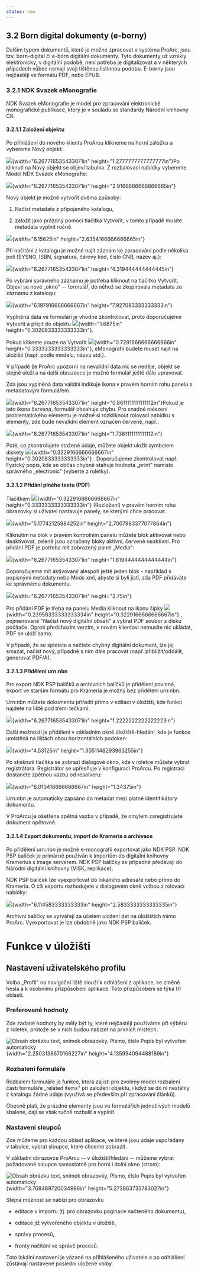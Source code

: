 ```yaml
---
status: new
---
```


## 3.2 Born digital dokumenty (e-borny)

Dalším typem dokumentů, které je možné zpracovat v systému ProArc, jsou
tzv. born-digital či e-born digitální dokumenty. Tyto dokumenty už
vznikly elektronicky, v digitální podobě, není potřeba je digitalizovat
a v některých případech vůbec nemají svoji tištěnou listinnou podobu.
E-borny jsou nejčastěji ve formátu PDF, nebo EPUB.

### 3.2.1 NDK Svazek eMonografie

NDK Svazek eMonografie je model pro zpracování elektronické monografické
publikace, který je v souladu se standardy Národní knihovny ČR.

#### 3.2.1.1 Založení objektu

Po přihlášení do nového klienta ProArcu klikneme na horní záložku a
vybereme Nový objekt:

![](media/e_monografie/image1.png){width="6.267716535433071in"
height="1.2777777777777777in"}Po kliknutí na Nový objekt se objeví
tabulka. Z rozbalovací nabídky vybereme Model NDK Svazek eMonografie:

![](media/e_monografie/image2.png){width="6.267716535433071in"
height="2.9166666666666665in"}

Nový objekt je možné vytvořit dvěma způsoby:

1.  Načíst metadata z připojeného katalogu,

2.  založit jako prázdný pomocí tlačítka Vytvořit, v tomto případě
    musíte metadata vyplnit ručně.

![](media/e_monografie/image3.png){width="6.15625in"
height="2.6354166666666665in"}

Při načítání z katalogu je možné najít záznam ke zpracování podle
několika polí (SYSNO, ISBN, signatura, čárový kód, číslo ČNB, název
aj.):

![](media/e_monografie/image4.png){width="6.267716535433071in"
height="4.319444444444445in"}

Po vybrání správného záznamu je potřeba kliknout na tlačítko Vytvořit.
Objeví se nové „okno" -- formulář, do něhož se zkopírovala metadata ze
záznamu z katalogu:

![](media/e_monografie/image5.png){width="6.197916666666667in"
height="7.927083333333333in"}

Vyplněná data ve formuláři je vhodné zkontrolovat, proto doporučujeme
Vytvořit a přejít do objektu
![](media/e_monografie/image6.png){width="1.6875in"
height="0.3020833333333333in"}.

Pokud kliknete pouze na Vytvořit
![](media/e_monografie/image7.png){width="0.7291666666666666in"
height="0.3333333333333333in"}, eMonografii budete muset najít na
úložišti (např. podle modelu, názvu atd.).

V případě že ProArc upozorní na nevalidní data nic se neděje, objekt se
stejně uloží a na další obrazovce je možné formulář ještě dále
upravovat.

Zda jsou vyplněná data validní indikuje ikona v pravém horním rohu
panelu s metadatovým formulářem.

![](media/e_monografie/image8.png){width="6.267716535433071in"
height="0.8611111111111112in"}Pokud je tato ikona červená, formulář
obsahuje chybu. Pro snadné nalezení problematického elementu je možné si
rozkliknout rolovací nabídku s elementy, zde bude nevalidní element
označen červeně, např.:

![](media/e_monografie/image9.png){width="6.267716535433071in"
height="1.7361111111111112in"}

Poté, co zkontrolujete stažené údaje, můžete objekt uložit symbolem
diskety ![](media/e_monografie/image10.png){width="0.3229166666666667in"
height="0.3020833333333333in"} . Doporučujeme zkontrolovat např. Fyzický
popis, kde se občas chybně stahuje hodnota „print" namísto správného
„electronic" (vyberte z roletky).

#### 3.2.1.2 Přidání plného textu (PDF)

Tlačítkem ![](media/e_monografie/image11.png){width="0.3229166666666667in"
height="0.3333333333333333in"} (Rozložení) v pravém horním rohu
obrazovky si uživatel nastavuje panely, se kterými chce pracovat.

![](media/e_monografie/image12.png){width="5.17742125984252in"
height="2.7007983377077864in"}

Kliknutím na blok v pravém kontrolním panelu můžete blok aktivovat nebo
deaktivovat, zeleně jsou označeny bloky aktivní, červeně neaktivní. Pro
přidání PDF je potřeba mít zobrazený panel „Media":

![](media/e_monografie/image13.png){width="6.267716535433071in"
height="1.8194444444444444in"}

Doporučujeme mít aktivovaný alespoň ještě jeden blok - například s
popisnými metadaty nebo Mods xml, abyste si byli jistí, zda PDF
přidáváte ke správnému dokumentu.

![](media/e_monografie/image14.png){width="6.267716535433071in"
height="2.75in"}

Pro přidání PDF je třeba na panelu Media kliknout na ikonu šipky
![](media/e_monografie/image15.png){width="0.23958333333333334in"
height="0.3229166666666667in"} , pojmenované "Načíst nový digitální
obsah" a vybrat PDF soubor z disku počítače. Oproti předchozím verzím, v
novém klientovi nemusíte nic ukládat, PDF se uloží samo.

V případě, že se spletete a načtete chybný digitální dokument, lze jej
smazat, načíst nový, případně s ním dále pracovat (např.
přiblížit/oddálit, generovat PDF/A).

#### 3.2.1.3 Přidělení urn:nbn

Pro export NDK PSP balíčků a archivních balíčků je přidělení povinné,
export ve starším formátu pro Krameria je možný bez přidělení urn:nbn.

Urn:nbn můžete dokumentu přiřadit přímo v editaci v úložišti, kde funkci
najdete na liště pod třemi tečkami:

![](media/e_monografie/image16.png){width="6.267716535433071in"
height="1.2222222222222223in"}

Další možností je přidělení v základním okně úložiště-hledání, kde je
funkce umístěná na lištách obou horizontálních podoken:

![](media/e_monografie/image17.png){width="4.53125in"
height="1.3051148293963255in"}

Po stisknutí tlačítka se zobrazí dialogové okno, kde v roletce můžete
vybrat registrátora. Registrátor se upřesňuje v konfiguraci ProArcu. Po
registraci dostanete zpětnou vazbu od resolveru:

![](media/e_monografie/image18.png){width="6.010416666666667in"
height="1.34375in"}

Urn:nbn je automaticky zapsáno do metadat mezi platné identifikátory
dokumentu.

V ProArcu je ošetřena zpětná vazba v případě, že omylem zaregistrujete
dokument opětovně.

#### 3.2.1.4 Export dokumentu, import do Krameria a archivace

Po přidělení urn:nbn je možné e-monografii exportovat jako NDK PSP. NDK
PSP balíček je primárně používán k importům do digitální knihovny
Kramerius s image serverem. NDK PSP balíčky se případně předávají do
Národní digitální knihovny (VISK, replikace).

NDK PSP balíček lze vyexportovat do lokálního adresáře nebo přímo do
Krameria. O cíli exportu rozhodujete v dialogovém okně volbou z rolovací
nabídky:

![](media/e_monografie/image19.png){width="6.114583333333333in"
height="2.5833333333333335in"}

Archivní balíčky se vytvářejí za účelem uložení dat na úložištích mimo
ProArc. Vyexportovat je lze obdobně jako NDK PSP balíček.

# Funkce v úložišti

## Nastavení uživatelského profilu

Volba „Profil" na navigační liště slouží k odhlášení z aplikace, ke
změně hesla a k osobnímu přizpůsobení aplikace. Toto přizpůsobení se
týká tří oblastí.

### Preferované hodnoty 

Zde zadané hodnoty by měly být ty, které nejčastěji používáme při výběru
z roletek, protože se v nich budou nabízet na prvních místech.

![Obsah obrázku text, snímek obrazovky, Písmo, číslo Popis byl vytvořen
automaticky](media/e_monografie/image20.png){width="2.2503138670166227in"
height="4.135994094488189in"}

### Rozbalení formuláře

Rozbalení formuláře je funkce, která zajistí pro zvolený model rozbalení
části formuláře „related items" při založení objektu, i když se do ní
nestáhly z katalogu žádné údaje (využívá se především při zpracování
článků).

Obecně platí, že prázdné elementy jsou ve formulářích jednotlivých
modelů sbalené, dají se však ručně rozbalit a vyplnit.

### Nastavení sloupců

Zde můžeme pro každou oblast aplikace, ve které jsou údaje uspořádány
v tabulce, vybrat sloupce, které chceme zobrazit.

V základní obrazovce ProArcu -- v úložišti/hledání -- můžeme vybrat
požadované sloupce samostatně pro horní i dolní okno (strom):

![Obsah obrázku text, snímek obrazovky, Písmo, číslo Popis byl vytvořen
automaticky](media/e_monografie/image21.png){width="3.768489720034996in"
height="5.273863735783027in"}

Stejná možnost se nabízí pro obrazovku

- editace v importu (tj. pro obrazovku paginace načteného dokumentu),

- editace již vytvořeného objektu v úložišti,

- správy procesů,

- fronty načítání ve správě procesů.

Toto lokální nastavení je vázané na přihlášeného uživatele a po
odhlášení zůstávají nastavené poslední uložené volby.
